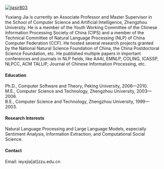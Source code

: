

[![jiasir803](https://img.shields.io/badge/jiasir803-github-blue?logo=github)](https://github.com/jiasir803)

Yuxiang Jia is currently an Associate Professor and Master Supervisor in the School of Computer Science and Artificial Intelligence, Zhengzhou University. He is a member of the Youth Working Committee of the Chinese Information Processing Society of China (CIPS) and a member of the Technical Committee of Natural Language Processing (NLP) of China Computer Federation (CCF). He hosted several research projects granted by the National Natural Science Foundation of China, the China Postdoctoral Science Foundation, etc. He published multiple papers in important conferences and journals in NLP fields, like AAAI, EMNLP, COLING, ICASSP, NLPCC, ACM TALLIP, Journal of Chinese Information Processing, etc.


#### Education
Ph.D., Computer Software and Theory, Peking University, 2006—2010.\
M.E., Computer Science and Technology, Zhengzhou University, 2003—2006.\
B.E., Computer Science and Technology, Zhengzhou University, 1999—2003.

#### Research Interests
Natural Language Processing and Large Language Models, especially Sentiment Analysis, Information Extraction, and Computational Social Science.

#### Contact
Email: ieyxjia[at]zzu.edu.cn